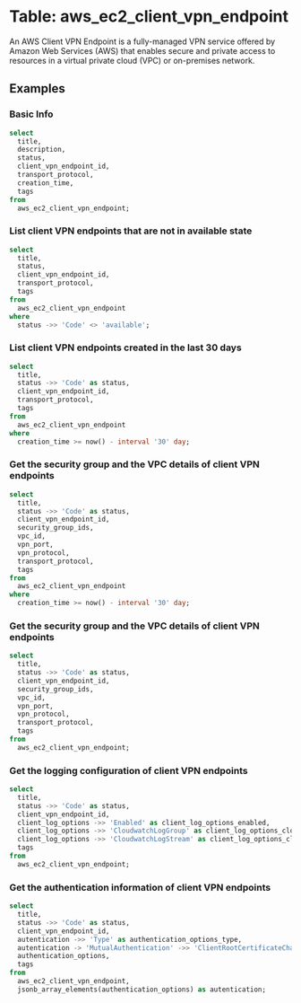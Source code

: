 # Table: aws_ec2_client_vpn_endpoint

An AWS Client VPN Endpoint is a fully-managed VPN service offered by Amazon Web Services (AWS) that enables secure and private access to resources in a virtual private cloud (VPC) or on-premises network.

## Examples

### Basic Info

```sql
select
  title,
  description,
  status,
  client_vpn_endpoint_id,
  transport_protocol,
  creation_time,
  tags
from
  aws_ec2_client_vpn_endpoint;
```

### List client VPN endpoints that are not in available state

```sql
select
  title,
  status,
  client_vpn_endpoint_id,
  transport_protocol,
  tags
from
  aws_ec2_client_vpn_endpoint
where
  status ->> 'Code' <> 'available';
```

### List client VPN endpoints created in the last 30 days

```sql
select
  title,
  status ->> 'Code' as status,
  client_vpn_endpoint_id,
  transport_protocol,
  tags
from
  aws_ec2_client_vpn_endpoint
where
  creation_time >= now() - interval '30' day;
```

### Get the security group and the VPC details of client VPN endpoints 

```sql
select
  title,
  status ->> 'Code' as status,
  client_vpn_endpoint_id,
  security_group_ids,
  vpc_id,
  vpn_port,
  vpn_protocol,
  transport_protocol,
  tags
from
  aws_ec2_client_vpn_endpoint
where
  creation_time >= now() - interval '30' day;
```

### Get the security group and the VPC details of client VPN endpoints 

```sql
select
  title,
  status ->> 'Code' as status,
  client_vpn_endpoint_id,
  security_group_ids,
  vpc_id,
  vpn_port,
  vpn_protocol,
  transport_protocol,
  tags
from
  aws_ec2_client_vpn_endpoint;
```

### Get the logging configuration of client VPN endpoints 

```sql
select
  title,
  status ->> 'Code' as status,
  client_vpn_endpoint_id,
  client_log_options ->> 'Enabled' as client_log_options_enabled,
  client_log_options ->> 'CloudwatchLogGroup' as client_log_options_cloudwatch_log_group,
  client_log_options ->> 'CloudwatchLogStream' as client_log_options_cloudwatch_log_stream,
  tags
from
  aws_ec2_client_vpn_endpoint;
```

### Get the authentication information of client VPN endpoints 

```sql
select
  title,
  status ->> 'Code' as status,
  client_vpn_endpoint_id,
  autentication ->> 'Type' as authentication_options_type,
  autentication -> 'MutualAuthentication' ->> 'ClientRootCertificateChain' as authentication_client_root_certificate_chain,
  authentication_options,
  tags
from
  aws_ec2_client_vpn_endpoint,
  jsonb_array_elements(authentication_options) as autentication;
```